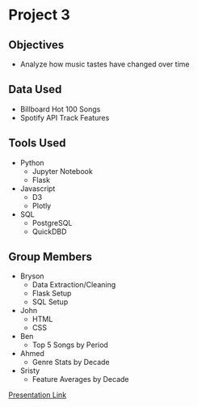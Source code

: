 # Project 3

## Objectives
- Analyze how music tastes have changed over time

## Data Used
- Billboard Hot 100 Songs
- Spotify API Track Features

## Tools Used
- Python
  - Jupyter Notebook
  - Flask
- Javascript
  - D3
  - Plotly
- SQL
  - PostgreSQL
  - QuickDBD
 
## Group Members
- Bryson
  - Data Extraction/Cleaning
  - Flask Setup
  - SQL Setup
- John
  - HTML
  - CSS
- Ben
  - Top 5 Songs by Period
- Ahmed
  - Genre Stats by Decade
- Sristy
  - Feature Averages by Decade

[Presentation Link](https://docs.google.com/presentation/d/1xY-iR0ooTk64Mv6JmbcwRTGsxggpJEvsBUO5LiAE3bY/edit?usp=sharing)

